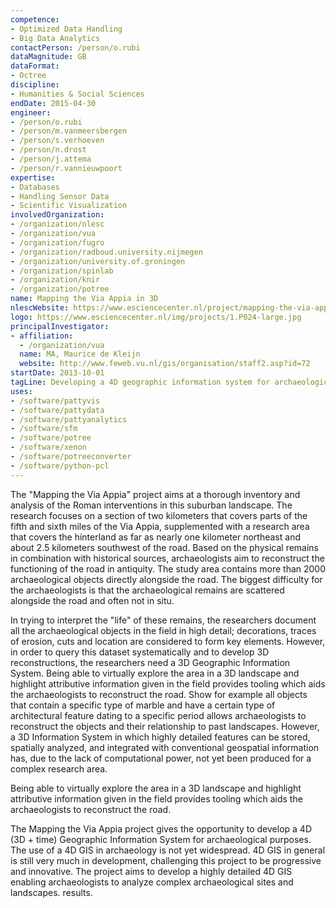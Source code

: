 ```yaml
---
competence:
- Optimized Data Handling
- Big Data Analytics
contactPerson: /person/o.rubi
dataMagnitude: GB
dataFormat:
- Octree
discipline:
- Humanities & Social Sciences
endDate: 2015-04-30
engineer:
- /person/o.rubi
- /person/m.vanmeersbergen
- /person/s.verhoeven
- /person/n.drost
- /person/j.attema
- /person/r.vannieuwpoort
expertise:
- Databases
- Handling Sensor Data
- Scientific Visualization
involvedOrganization:
- /organization/nlesc
- /organization/vua
- /organization/fugro
- /organization/radboud.university.nijmegen
- /organization/university.of.groningen
- /organization/spinlab
- /organization/knir
- /organization/potree
name: Mapping the Via Appia in 3D
nlescWebsite: https://www.esciencecenter.nl/project/mapping-the-via-appia-in-3d
logo: https://www.esciencecenter.nl/img/projects/1.P024-large.jpg
principalInvestigator:
- affiliation:
  - /organization/vua
  name: MA, Maurice de Kleijn
  website: http://www.feweb.vu.nl/gis/organisation/staff2.asp?id=72
startDate: 2013-10-01
tagLine: Developing a 4D geographic information system for archaeological purposes
uses:
- /software/pattyvis
- /software/pattydata
- /software/pattyanalytics
- /software/sfm
- /software/potree
- /software/xenon
- /software/potreeconverter
- /software/python-pcl
---
```

The "Mapping the Via Appia" project aims at a thorough inventory and analysis of the Roman interventions in this suburban landscape. The research focuses on a section of two kilometers that covers parts of the fifth and sixth miles of the Via Appia, supplemented with a research area that covers the hinterland as far as nearly one kilometer northeast and about 2.5 kilometers southwest of the road. Based on the physical remains in combination with historical sources, archaeologists aim to reconstruct the functioning of the road in antiquity. The study area contains more than 2000 archaeological objects directly alongside the road. The biggest difficulty for the archaeologists is that the archaeological remains are scattered alongside the road and often not in situ.

In trying to interpret the "life" of these remains, the researchers document all the archaeological objects in the field in high detail; decorations, traces of erosion, cuts and location are considered to form key elements. However, in order to query this dataset systematically and to develop 3D reconstructions, the researchers need a 3D Geographic Information System. Being able to virtually explore the area in a 3D landscape and highlight attributive information given in the field provides tooling which aids the archaeologists to reconstruct the road. Show for example all objects that contain a specific type of marble and have a certain type of architectural feature dating to a specific period allows archaeologists to reconstruct the objects and their relationship to past landscapes. However, a 3D Information System in which highly detailed features can be stored, spatially analyzed, and integrated with conventional geospatial information has, due to the lack of computational power, not yet been produced for a complex research area.

Being able to virtually explore the area in a 3D landscape and highlight attributive information given in the field provides tooling which aids the archaeologists to reconstruct the road. 

The Mapping the Via Appia project gives the opportunity to develop a 4D (3D + time) Geographic Information System for archaeological purposes. The use of a 4D GIS in archaeology is not yet widespread. 4D GIS in general is still very much in development, challenging this project to be progressive and innovative. The project aims to develop a highly detailed 4D GIS enabling archaeologists to analyze complex archaeological sites and landscapes.
results.

